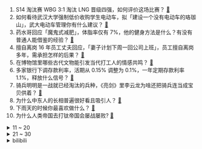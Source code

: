 1. S14 淘汰赛 WBG 3:1 淘汰 LNG 晋级四强，如何评价这场比赛？ [:link:](https://www.zhihu.com/question/1181895040)
2. 如何看待武汉大学强制低价收购学生电动车，拟「建设一个没有电动车的珞珈山」，武大电动车管理你有什么建议？ [:link:](https://www.zhihu.com/question/1164266864)
3. 药水哥回应「魔鬼式减肥」，体脂率仅有 7%，他的健身方法是什么？有没有普通人能借鉴的经验？ [:link:](https://www.zhihu.com/question/1132886753)
4. 擅自离岗 16 年员工丈夫回应，「妻子计划下周一回公司上班」，员工擅自离岗多年，需承担怎样的后果？ [:link:](https://www.zhihu.com/question/1172059510)
5. 在博物馆里哪些古代文物能引发当代打工人的情感共鸣？ [:link:](https://www.zhihu.com/question/806874924)
6. 多家银行下调存款利率，活期从 0.15% 调整为 0.1%，一年定期存款利率 1.1%，释放什么信号？ [:link:](https://www.zhihu.com/question/1232280426)
7. 骑兵明明是一战就已经淘汰的兵种，《亮剑》里李云龙为啥还把骑兵连当成宝贝供着？ [:link:](https://www.zhihu.com/question/965450505)
8. 为什么中东人的长相普遍很好看且吸引人？ [:link:](https://www.zhihu.com/question/282383458)
9. 下雨天的时候你最喜欢做什么？ [:link:](https://www.zhihu.com/question/694895912)
10. 为什么人类帝国去打钛帝国会屡战屡败? [:link:](https://www.zhihu.com/question/304147893)
<details>
<summary>11 ~ 20</summary>

11. 哈马斯领导人辛瓦尔已被击毙，具体情况如何？他的死亡将如何影响中东局势？ [:link:](https://www.zhihu.com/question/1193443200)
12. 中国网文市场为何无超能力题材的出圈神作？ [:link:](https://www.zhihu.com/question/831480769)
13. 为什么《魔兽争霸3》吉安娜为了几个兽人杀了自己老爸？ [:link:](https://www.zhihu.com/question/404864937)
14. 大学不报任何社团，不参加活动，保持不迟到，不早退，不挂科，可以拿到毕业证吗? [:link:](https://www.zhihu.com/question/972755371)
15. 如果每个月给你1万元，并且可以不用上班，你会放弃现在的工作吗？ [:link:](https://www.zhihu.com/question/771511469)
16. 离异带俩娃，想去东北定居，东北的老铁给点真实的建议吧? [:link:](https://www.zhihu.com/question/748527315)
17. 你觉得钱跟面子哪个重要？ [:link:](https://www.zhihu.com/question/502465602)
18. 你最近在读的书是哪一本？ [:link:](https://www.zhihu.com/question/800718032)
19. 昆明一学校食堂被曝「整盆肉都是臭的」，教育局称已取样送检，哪些环节可能出现问题？对学生健康影响有多大？ [:link:](https://www.zhihu.com/question/1088241158)
20. 古代「公务员」上班「摸鱼」会有什么后果？ [:link:](https://www.zhihu.com/question/814165875)
</details>
<details>
<summary>21 ~ 30</summary>

21. 领导是如何看待不争不抢的员工？ [:link:](https://www.zhihu.com/question/920559238)
22. 亲嘴烧因被检出食品添加剂 TBHQ 在日本被召回，卫龙回应「产品符合中国标准」，TBHQ 是什么？ [:link:](https://www.zhihu.com/question/1075360044)
23. 如果人类在地球上挖出一个万米深坑，在里面放置几千枚核弹，同时引爆，反复操作，能把地球炸开吗？ [:link:](https://www.zhihu.com/question/784234818)
24. 住建部表示「将通过货币化安置房方式新增实施 100 万套城中村改造、危旧房改造」，将产生哪些影响？ [:link:](https://www.zhihu.com/question/1136731087)
25. 孩子问「为什么没有三条腿的动物？」，该怎么回答？ [:link:](https://www.zhihu.com/question/534355933)
26. AI 能否成为我们摸鱼的「最佳拍档」？它真的能帮助我们更高效摸鱼吗？ [:link:](https://www.zhihu.com/question/828154196)
27. 如何快速理解和记忆三羧酸循环？ [:link:](https://www.zhihu.com/question/29791345)
28. 如何评价《再见爱人》第四季第一期？ [:link:](https://www.zhihu.com/question/1148806925)
29. S14 淘汰赛 LNG 1:3 不敌 WBG 止步八强，这场比赛他们输在哪？ [:link:](https://www.zhihu.com/question/1202049727)
30. 日本队是亚洲实力最强球队，他们的技术远比澳大利亚好，为何日本踢澳大利亚却费劲? [:link:](https://www.zhihu.com/question/974139617)
</details><details>
<summary>bilibili</summary>

</details>